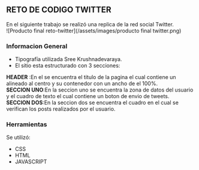 ## **RETO DE CODIGO TWITTER**  
En el siguiente trabajo se realizó una replica de la red social Twitter.  
![Producto final reto-twitter](/assets/images/producto final twitter.png)
### Informacion General
- Tipografīa utilizada Sree Krushnadevaraya.
- El sitio esta estructurado con 3 secciones:  

 **HEADER** :En el se encuentra el titulo de la pagina el cual contiene un alineado al centro y su contenedor con un ancho de el 100%.  
 **SECCION UNO**:En la seccion uno se encuentra la zona de datos del usuario y el cuadro de texto el cual contiene un boton de envio de tweets.  
 **SECCION DOS**:En la seccion dos se encuentra el cuadro en el cual se verifican los posts realizados por el usuario.

### Herramientas  
Se utilizó:
- CSS  
- HTML  
- JAVASCRIPT  
